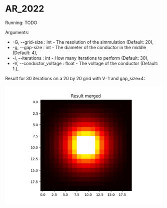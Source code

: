# AR_2022

Running:
  TODO

Arguments:
 - -G, --grid-size : int - The resolution of the simmulation (Default: 20),
 - -g, --gap-size : int - The diameter of the conductor in the middle (Default: 4),
 - -i, --iterations : int - How many iterations to perform (Default: 30),
 - -V, --conductor_voltage : float - The voltage of the conductor (Default: 1.),

Result for 30 iterations on a 20 by 20 grid with V=1 and gap_size=4:

![result_merged.png](https://github.com/p1003/AR_2022/blob/feature1-implement-main-algo/results_images/result_merged.png?raw=true)

